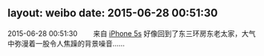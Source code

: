 layout: weibo
date: 2015-06-28 00:51:30
---
2015-06-28 00:51:30  &nbsp;&nbsp;&nbsp;&nbsp;&nbsp;&nbsp; 来自 <a href="sinaweibo://customweibosource" rel="nofollow">iPhone 5s</a>
好像回到了东三环房东老太家，大气中弥漫着一股令人焦躁的背景噪音……  ​​​
